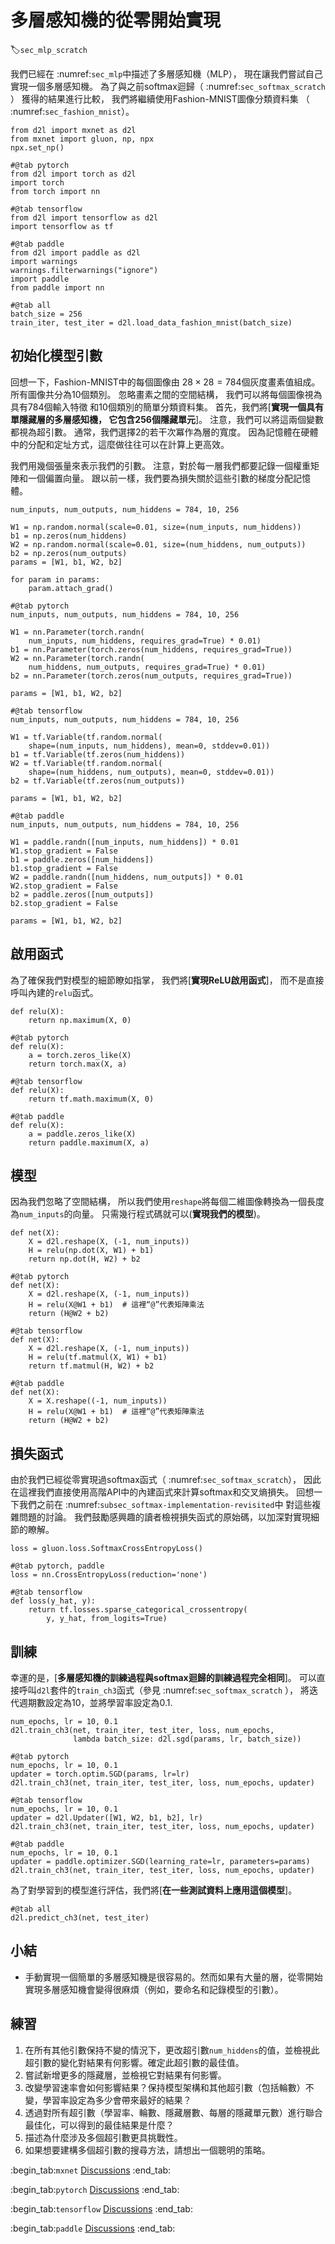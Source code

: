 # 多層感知機的從零開始實現
:label:`sec_mlp_scratch`

我們已經在 :numref:`sec_mlp`中描述了多層感知機（MLP），
現在讓我們嘗試自己實現一個多層感知機。
為了與之前softmax迴歸（ :numref:`sec_softmax_scratch` ）
獲得的結果進行比較，
我們將繼續使用Fashion-MNIST圖像分類資料集
（ :numref:`sec_fashion_mnist`）。

```{.python .input}
from d2l import mxnet as d2l
from mxnet import gluon, np, npx
npx.set_np()
```

```{.python .input}
#@tab pytorch
from d2l import torch as d2l
import torch
from torch import nn
```

```{.python .input}
#@tab tensorflow
from d2l import tensorflow as d2l
import tensorflow as tf
```

```{.python .input}
#@tab paddle
from d2l import paddle as d2l
import warnings
warnings.filterwarnings("ignore")
import paddle
from paddle import nn
```

```{.python .input}
#@tab all
batch_size = 256
train_iter, test_iter = d2l.load_data_fashion_mnist(batch_size)
```

## 初始化模型引數

回想一下，Fashion-MNIST中的每個圖像由
$28 \times 28 = 784$個灰度畫素值組成。
所有圖像共分為10個類別。
忽略畫素之間的空間結構，
我們可以將每個圖像視為具有784個輸入特徵
和10個類別的簡單分類資料集。
首先，我們將[**實現一個具有單隱藏層的多層感知機，
它包含256個隱藏單元**]。
注意，我們可以將這兩個變數都視為超引數。
通常，我們選擇2的若干次冪作為層的寬度。
因為記憶體在硬體中的分配和定址方式，這麼做往往可以在計算上更高效。

我們用幾個張量來表示我們的引數。
注意，對於每一層我們都要記錄一個權重矩陣和一個偏置向量。
跟以前一樣，我們要為損失關於這些引數的梯度分配記憶體。

```{.python .input}
num_inputs, num_outputs, num_hiddens = 784, 10, 256

W1 = np.random.normal(scale=0.01, size=(num_inputs, num_hiddens))
b1 = np.zeros(num_hiddens)
W2 = np.random.normal(scale=0.01, size=(num_hiddens, num_outputs))
b2 = np.zeros(num_outputs)
params = [W1, b1, W2, b2]

for param in params:
    param.attach_grad()
```

```{.python .input}
#@tab pytorch
num_inputs, num_outputs, num_hiddens = 784, 10, 256

W1 = nn.Parameter(torch.randn(
    num_inputs, num_hiddens, requires_grad=True) * 0.01)
b1 = nn.Parameter(torch.zeros(num_hiddens, requires_grad=True))
W2 = nn.Parameter(torch.randn(
    num_hiddens, num_outputs, requires_grad=True) * 0.01)
b2 = nn.Parameter(torch.zeros(num_outputs, requires_grad=True))

params = [W1, b1, W2, b2]
```

```{.python .input}
#@tab tensorflow
num_inputs, num_outputs, num_hiddens = 784, 10, 256

W1 = tf.Variable(tf.random.normal(
    shape=(num_inputs, num_hiddens), mean=0, stddev=0.01))
b1 = tf.Variable(tf.zeros(num_hiddens))
W2 = tf.Variable(tf.random.normal(
    shape=(num_hiddens, num_outputs), mean=0, stddev=0.01))
b2 = tf.Variable(tf.zeros(num_outputs))

params = [W1, b1, W2, b2]
```

```{.python .input}
#@tab paddle
num_inputs, num_outputs, num_hiddens = 784, 10, 256

W1 = paddle.randn([num_inputs, num_hiddens]) * 0.01
W1.stop_gradient = False
b1 = paddle.zeros([num_hiddens])
b1.stop_gradient = False
W2 = paddle.randn([num_hiddens, num_outputs]) * 0.01
W2.stop_gradient = False
b2 = paddle.zeros([num_outputs])
b2.stop_gradient = False

params = [W1, b1, W2, b2]
```

## 啟用函式

為了確保我們對模型的細節瞭如指掌，
我們將[**實現ReLU啟用函式**]，
而不是直接呼叫內建的`relu`函式。

```{.python .input}
def relu(X):
    return np.maximum(X, 0)
```

```{.python .input}
#@tab pytorch
def relu(X):
    a = torch.zeros_like(X)
    return torch.max(X, a)
```

```{.python .input}
#@tab tensorflow
def relu(X):
    return tf.math.maximum(X, 0)
```

```{.python .input}
#@tab paddle
def relu(X):
    a = paddle.zeros_like(X)
    return paddle.maximum(X, a)
```

## 模型

因為我們忽略了空間結構，
所以我們使用`reshape`將每個二維圖像轉換為一個長度為`num_inputs`的向量。
只需幾行程式碼就可以(**實現我們的模型**)。

```{.python .input}
def net(X):
    X = d2l.reshape(X, (-1, num_inputs))
    H = relu(np.dot(X, W1) + b1)
    return np.dot(H, W2) + b2
```

```{.python .input}
#@tab pytorch
def net(X):
    X = d2l.reshape(X, (-1, num_inputs))
    H = relu(X@W1 + b1)  # 這裡“@”代表矩陣乘法
    return (H@W2 + b2)
```

```{.python .input}
#@tab tensorflow
def net(X):
    X = d2l.reshape(X, (-1, num_inputs))
    H = relu(tf.matmul(X, W1) + b1)
    return tf.matmul(H, W2) + b2
```

```{.python .input}
#@tab paddle
def net(X):
    X = X.reshape((-1, num_inputs))
    H = relu(X@W1 + b1)  # 這裡“@”代表矩陣乘法
    return (H@W2 + b2)
```

## 損失函式

由於我們已經從零實現過softmax函式（ :numref:`sec_softmax_scratch`），
因此在這裡我們直接使用高階API中的內建函式來計算softmax和交叉熵損失。
回想一下我們之前在 :numref:`subsec_softmax-implementation-revisited`中
對這些複雜問題的討論。
我們鼓勵感興趣的讀者檢視損失函式的原始碼，以加深對實現細節的瞭解。

```{.python .input}
loss = gluon.loss.SoftmaxCrossEntropyLoss()
```

```{.python .input}
#@tab pytorch, paddle
loss = nn.CrossEntropyLoss(reduction='none')
```

```{.python .input}
#@tab tensorflow
def loss(y_hat, y):
    return tf.losses.sparse_categorical_crossentropy(
        y, y_hat, from_logits=True)
```

## 訓練

幸運的是，[**多層感知機的訓練過程與softmax迴歸的訓練過程完全相同**]。
可以直接呼叫`d2l`套件的`train_ch3`函式（參見 :numref:`sec_softmax_scratch` ），
將迭代週期數設定為10，並將學習率設定為0.1.

```{.python .input}
num_epochs, lr = 10, 0.1
d2l.train_ch3(net, train_iter, test_iter, loss, num_epochs,
              lambda batch_size: d2l.sgd(params, lr, batch_size))
```

```{.python .input}
#@tab pytorch
num_epochs, lr = 10, 0.1
updater = torch.optim.SGD(params, lr=lr)
d2l.train_ch3(net, train_iter, test_iter, loss, num_epochs, updater)
```

```{.python .input}
#@tab tensorflow
num_epochs, lr = 10, 0.1
updater = d2l.Updater([W1, W2, b1, b2], lr)
d2l.train_ch3(net, train_iter, test_iter, loss, num_epochs, updater)
```

```{.python .input}
#@tab paddle
num_epochs, lr = 10, 0.1
updater = paddle.optimizer.SGD(learning_rate=lr, parameters=params)
d2l.train_ch3(net, train_iter, test_iter, loss, num_epochs, updater)
```

為了對學習到的模型進行評估，我們將[**在一些測試資料上應用這個模型**]。

```{.python .input}
#@tab all
d2l.predict_ch3(net, test_iter)
```

## 小結

* 手動實現一個簡單的多層感知機是很容易的。然而如果有大量的層，從零開始實現多層感知機會變得很麻煩（例如，要命名和記錄模型的引數）。

## 練習

1. 在所有其他引數保持不變的情況下，更改超引數`num_hiddens`的值，並檢視此超引數的變化對結果有何影響。確定此超引數的最佳值。
1. 嘗試新增更多的隱藏層，並檢視它對結果有何影響。
1. 改變學習速率會如何影響結果？保持模型架構和其他超引數（包括輪數）不變，學習率設定為多少會帶來最好的結果？
1. 透過對所有超引數（學習率、輪數、隱藏層數、每層的隱藏單元數）進行聯合最佳化，可以得到的最佳結果是什麼？
1. 描述為什麼涉及多個超引數更具挑戰性。
1. 如果想要建構多個超引數的搜尋方法，請想出一個聰明的策略。

:begin_tab:`mxnet`
[Discussions](https://discuss.d2l.ai/t/1800)
:end_tab:

:begin_tab:`pytorch`
[Discussions](https://discuss.d2l.ai/t/1804)
:end_tab:

:begin_tab:`tensorflow`
[Discussions](https://discuss.d2l.ai/t/1798)
:end_tab:

:begin_tab:`paddle`
[Discussions](https://discuss.d2l.ai/t/11769)
:end_tab:
